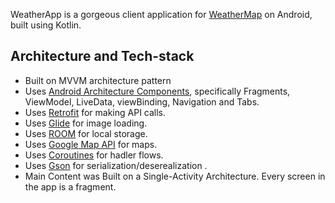 WeatherApp is a gorgeous client application for [WeatherMap](https://home.openweathermap.org/) on Android, built using Kotlin.


## Architecture and Tech-stack

* Built on MVVM architecture pattern
* Uses [Android Architecture Components](https://developer.android.com/topic/libraries/architecture/), specifically Fragments, ViewModel, LiveData, viewBinding, Navigation and Tabs.
* Uses [Retrofit](https://square.github.io/retrofit/) for making API calls.
* Uses [Glide](https://github.com/bumptech/glide) for image loading.
* Uses [ROOM](https://github.com/androidx-releases/Room/releases) for local storage.
* Uses [Google Map API](https://cloud.google.com/apis?gad_source=1&hl=es) for maps.
* Uses [Coroutines](https://developer.android.com/kotlin/coroutines?hl=es-419) for hadler flows.
* Uses [Gson](https://github.com/google/gson) for serialization/deserealization .
* Main Content was Built on a Single-Activity Architecture. Every screen in the app is a fragment.
